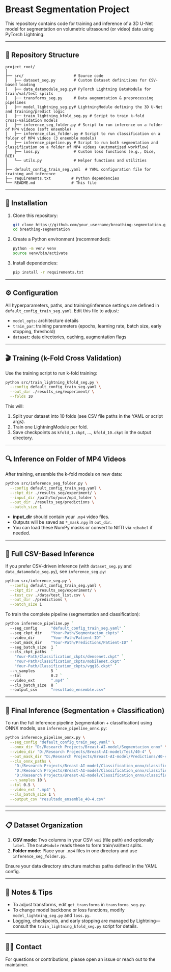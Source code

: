 # Breast Segmentation Project

This repository contains code for training and inference of a 3D U-Net model for segmentation on volumetric ultrasound (or video) data using PyTorch Lightning.

---

## 📁 Repository Structure

```
project_root/
│
├── src/                      # Source code
│   ├── dataset_seg.py        # Custom Dataset definitions for CSV-based loading
│   ├── data_datamodule_seg.py# PyTorch Lightning DataModule for train/val/test splits
│   ├── transforms_seg.py     # Data augmentation & preprocessing pipelines
│   ├── model_lightning_seg.py# LightningModule defining the 3D U-Net and training/predict logic
│   ├── train_lightning_kfold_seg.py # Script to train k-fold cross‑validation models
│   ├── inference_seg_folder.py # Script to run inference on a folder of MP4 videos (soft ensemble)
│   ├── inference_clas_folder.py # Script to run classification on a folder of MP4 videos (3 ensemble models)
│   ├── inference_pipeline.py # Script to run both segmentation and classification on a folder of MP4 videos (automatized workflow)
│   ├── loss.py               # Custom loss functions (e.g., Dice, BCE)
│   └── utils.py              # Helper functions and utilities
│
├── default_config_train_seg.yaml  # YAML configuration file for training and inference
├── requirements.txt         # Python dependencies
└── README.md                # This file
```

---

## 🚀 Installation

1. Clone this repository:

   ```bash
   git clone https://github.com/your_username/breathing-segmentation.git
   cd breathing-segmentation
   ```
2. Create a Python environment (recommended):

   ```bash
   python -m venv venv
   source venv/bin/activate
   ```
3. Install dependencies:

   ```bash
   pip install -r requirements.txt
   ```

---

## ⚙️ Configuration

All hyperparameters, paths, and training/inference settings are defined in `default_config_train_seg.yaml`. Edit this file to adjust:

* `model_opts`: architecture details
* `train_par`: training parameters (epochs, learning rate, batch size, early stopping, threshold)
* `dataset`: data directories, caching, augmentation flags

---

## 🎬 Training (k-Fold Cross Validation)

Use the training script to run k-fold training:

```bash
python src/train_lightning_kfold_seg.py \
  --config default_config_train_seg.yaml \
  --out_dir ./results_seg/experiment/ \
  --folds 10
```

This will:

1. Split your dataset into 10 folds (see CSV file paths in the YAML or script args).
2. Train one LightningModule per fold.
3. Save checkpoints as `kfold_1.ckpt`, ..., `kfold_10.ckpt` in the output directory.

---

## 🔍 Inference on Folder of MP4 Videos

After training, ensemble the k-fold models on new data:

```bash
python src/inference_seg_folder.py \
  --config default_config_train_seg.yaml \
  --ckpt_dir ./results_seg/experiment/ \
  --input_dir /path/to/your/mp4_folder \
  --out_dir ./results_seg/predictions \
  --batch_size 1
```

* **input\_dir** should contain your `.mp4` video files.
* Outputs will be saved as `*_mask.npy` in `out_dir`.
* You can load these NumPy masks or convert to NIfTI via `nibabel` if needed.

---

## 📂 Full CSV-Based Inference

If you prefer CSV-driven inference (with `dataset_seg.py` and `data_datamodule_seg.py`), see `inference_seg.py`:

```bash
python src/inference_seg.py \
  --config default_config_train_seg.yaml \
  --ckpt_dir ./results_seg/experiment/ \
  --test_csv ./data/test_list.csv \
  --out_dir ./predictions \
  --batch_size 1
```
To train the complete pipeline (segmentation and classification):

```bash
python inference_pipeline.py `
  --seg_config      "default_config_train_seg.yaml" `
  --seg_ckpt_dir    "Your-Path/Segmentacion_ckpts" `
  --video_dir       "Your-Path/Patient-ID" `
  --out_mask_dir    "Your-Path/Predictions/Patient-ID" `
  --seg_batch_size  1 `
  --cls_ckpt_paths  `
    "Your-Path/Classification_ckpts/densenet.ckpt" `
    "Your-Path/Classification_ckpts/mobilenet.ckpt" `
    "Your-Path/Classification_ckpts/vgg16.ckpt" `
  --n_samples       5 `
  --tol             0.2 `
  --video_ext       ".mp4" `
  --cls_batch_size  8 `
  --output_csv      "resultado_ensemble.csv"
```
---

## 🧠 Final Inference (Segmentation + Classification)

To run the full inference pipeline (segmentation + classification) using ONNX models, use `inference_pipeline_onnx.py`:

```bash
python inference_pipeline_onnx.py \
  --seg_config "default_config_train_seg.yaml" \
  --onnx_dir "D:/Research Projects/Breast-AI-model/Segmentacion_onnx" \
  --video_dir "D:/Research Projects/Breast-AI-model/Test/40-4" \
  --out_mask_dir "D:/Research Projects/Breast-AI-model/Predictions/40-4" \
  --cls_onnx_paths \
    "D:/Research Projects/Breast-AI-model/Classification_onnx/classifier_0_densenet.onnx" \
    "D:/Research Projects/Breast-AI-model/Classification_onnx/classifier_1_mobilenet.onnx" \
    "D:/Research Projects/Breast-AI-model/Classification_onnx/classifier_2_vgg16.onnx" \
  --n_samples 10 \
  --tol 0.5 \
  --video_ext ".mp4" \
  --cls_batch_size 1 \
  --output_csv "resultado_ensemble_40-4.csv"
```

---

---

## 📋 Dataset Organization

1. **CSV mode**: Two columns in your CSV: `wsi` (file path) and optionally `label`. The `DataModule` reads these to form train/val/test splits.
2. **Folder mode**: Place your `.mp4` files in one directory and use `inference_seg_folder.py`.

Ensure your data directory structure matches paths defined in the YAML config.

---

## 📝 Notes & Tips

* To adjust transforms, edit `get_transforms` in `transforms_seg.py`.
* To change model backbone or loss functions, modify `model_lightning_seg.py` and `loss.py`.
* Logging, checkpoints, and early stopping are managed by Lightning—consult the `train_lightning_kfold_seg.py` script for details.

---

## 🙋‍♂️ Contact

For questions or contributions, please open an issue or reach out to the maintainer.
